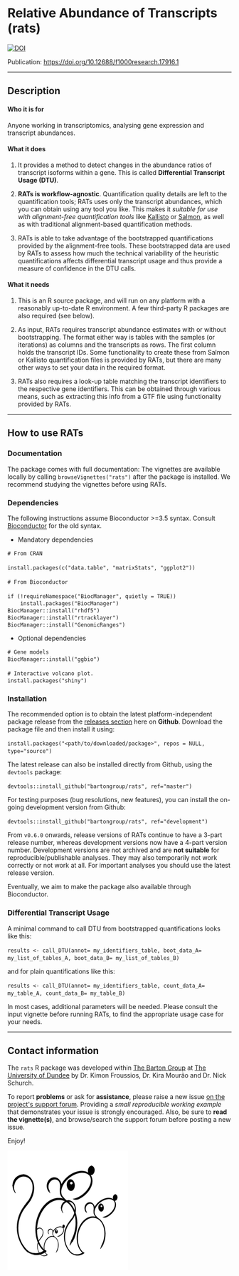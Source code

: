 # Relative Abundance of Transcripts (rats)
[![DOI](https://zenodo.org/badge/55973542.svg)](https://zenodo.org/badge/latestdoi/55973542)

Publication: https://doi.org/10.12688/f1000research.17916.1
***


## Description


#### Who it is for

Anyone working in transcriptomics, analysing gene expression and transcript abundances.


#### What it does

1. It provides a method to detect changes in the abundance ratios of transcript isoforms within a gene.
This is called **Differential Transcript Usage (DTU)**. 

2. **RATs is workflow-agnostic**. Quantification quality details are left to the quantification tools; 
RATs uses only the transcript abundances, which you can obtain using any tool you like. This makes it 
*suitable for use with alignment-free quantification tools* like [Kallisto](http://pachterlab.github.io/kallisto/)
or [Salmon](https://github.com/COMBINE-lab/salmon), as well as with traditional alignment-based quantification methods.

3. RATs is able to take advantage of the bootstrapped quantifications provided by the alignment-free tools. These bootstrapped
data are used by RATs to assess how much the technical variability of the heuristic quantifications affects differential transcript usage
and thus provide a measure of confidence in the DTU calls. 


#### What it needs

1. This is an R source package, and will run on any platform with a reasonably up-to-date R environment. A few third-party R packages are also required (see below).

2. As input, RATs requires transcript abundance estimates with or without bootstrapping. The format either way is tables with the samples (or iterations) as columns and the transcripts as rows. The first column holds the transcript IDs. Some functionality to create these from Salmon or Kallisto quantification files is provided by RATs, but there are many other ways to set your data in the required format.

3. RATs also requires a look-up table matching the transcript identifiers to the respective gene identifiers. This can be obtained through various means, such as extracting this info from a GTF file using functionality provided by RATs.

***

## How to use RATs

### Documentation

The package comes with full documentation: The vignettes are available locally by calling `browseVignettes("rats")` after the package is installed.
We recommend studying the vignettes before using RATs.


### Dependencies

The following instructions assume Bioconductor >=3.5 syntax. Consult [Bioconductor](https://bioconductor.org/install/) for the old syntax.

* Mandatory dependencies

```
# From CRAN

install.packages(c("data.table", "matrixStats", "ggplot2"))

# From Bioconductor

if (!requireNamespace("BiocManager", quietly = TRUE))
    install.packages("BiocManager")
BiocManager::install("rhdf5")
BiocManager::install("rtracklayer")
BiocManager::install("GenomicRanges")
```

* Optional dependencies

```
# Gene models
BiocManager::install("ggbio")

# Interactive volcano plot.
install.packages("shiny")
```


### Installation

The recommended option is to obtain the latest platform-independent package release from the [releases section](https://github.com/bartongroup/Rats/releases) here on **Github**.
Download the package file and then install it using:

`install.packages("<path/to/downloaded/package>", repos = NULL, type="source")`

The latest release can also be installed directly from Github, using the `devtools` package:

`devtools::install_github("bartongroup/rats", ref="master")`

For testing purposes (bug resolutions, new features), you can install the on-going development version from Github:

`devtools::install_github("bartongroup/rats", ref="development")`

From `v0.6.0` onwards, release versions of RATs continue to have a 3-part release number, whereas development versions now have a 4-part version number. Development versions are not archived and are **not suitable** for reproducible/publishable analyses. They may also temporarily not work correctly or not work at all. For important analyses you should use the latest release version.

Eventually, we aim to make the package also available through Bioconductor.


### Differential Transcript Usage

A minimal command to call DTU from bootstrapped quantifications looks like this:

`results <- call_DTU(annot= my_identifiers_table, boot_data_A= my_list_of_tables_A, boot_data_B= my_list_of_tables_B)`

and for plain quantifications like this:

`results <- call_DTU(annot= my_identifiers_table, count_data_A= my_table_A, count_data_B= my_table_B)`

In most cases, additional parameters will be needed. Please consult the input vignette before running RATs, to find the appropriate usage case for your needs.

***

## Contact information

The `rats` R package was developed within [The Barton Group](http://www.compbio.dundee.ac.uk) at [The University of Dundee](http://www.dundee.ac.uk)
by Dr. Kimon Froussios, Dr. Kira Mourão and Dr. Nick Schurch.

To report **problems** or ask for **assistance**, please raise a new issue [on the project's support forum](https://github.com/bartongroup/Rats/issues).
Providing a *small reproducible working example* that demonstrates your issue is strongly encouraged. 
Also, be sure to **read the vignette(s)**, and browse/search the support forum before posting a new issue.

Enjoy!

![](./vignettes/figs/rats_logo.png)


